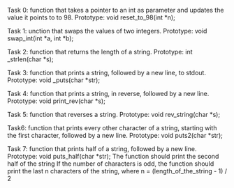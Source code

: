 Task 0: function that takes a pointer to an int as parameter and updates the value it points to to 98.
Prototype: void reset_to_98(int *n);


Task 1: unction that swaps the values of two integers.
Prototype: void swap_int(int *a, int *b);


Task 2: function that returns the length of a string.
Prototype: int _strlen(char *s);

Task 3: function that prints a string, followed by a new line, to stdout.
Prototype: void _puts(char *str);


Task 4: function that prints a string, in reverse, followed by a new line.
Prototype: void print_rev(char *s);


Task 5: function that reverses a string.
Prototype: void rev_string(char *s);


Task6: function that prints every other character of a string, starting with the first character, followed by a new line.
Prototype: void puts2(char *str);



Task 7: function that prints half of a string, followed by a new line.
Prototype: void puts_half(char *str);
The function should print the second half of the string
If the number of characters is odd, the function should print the last n characters of the string, where n = (length_of_the_string - 1) / 2



